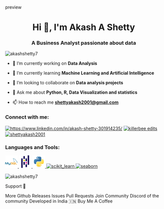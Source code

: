 

preview
<h1 align="center">Hi 👋, I'm Akash A Shetty</h1>
<h3 align="center">A Business Analyst passionate about data</h3>

<p align="left"> <img src="https://komarev.com/ghpvc/?username=akashshetty7&label=Profile%20views&color=0e75b6&style=flat" alt="akashshetty7" /> </p>

- 🔭 I’m currently working on **Data Analysis**

- 🌱 I’m currently learning **Machine Learning and Artificial Intelligence**

- 👯 I’m looking to collaborate on **Data analysis projects**

- 💬 Ask me about **Python, R, Data Visualization and statistics**

- 📫 How to reach me **shettyakash2001@gmail.com**

<h3 align="left">Connect with me:</h3>
<p align="left">
<a href="https://linkedin.com/in/https://www.linkedin.com/in/akash-shetty-301914235/" target="blank"><img align="center" src="https://raw.githubusercontent.com/rahuldkjain/github-profile-readme-generator/master/src/images/icons/Social/linked-in-alt.svg" alt="https://www.linkedin.com/in/akash-shetty-301914235/" height="30" width="40" /></a>
<a href="https://www.youtube.com/c/killerbee edits" target="blank"><img align="center" src="https://raw.githubusercontent.com/rahuldkjain/github-profile-readme-generator/master/src/images/icons/Social/youtube.svg" alt="killerbee edits" height="30" width="40" /></a>
<a href="https://www.hackerrank.com/shettyakash2001" target="blank"><img align="center" src="https://raw.githubusercontent.com/rahuldkjain/github-profile-readme-generator/master/src/images/icons/Social/hackerrank.svg" alt="shettyakash2001" height="30" width="40" /></a>
</p>

<h3 align="left">Languages and Tools:</h3>
<p align="left"> <a href="https://www.mysql.com/" target="_blank" rel="noreferrer"> <img src="https://raw.githubusercontent.com/devicons/devicon/master/icons/mysql/mysql-original-wordmark.svg" alt="mysql" width="40" height="40"/> </a> <a href="https://pandas.pydata.org/" target="_blank" rel="noreferrer"> <img src="https://raw.githubusercontent.com/devicons/devicon/2ae2a900d2f041da66e950e4d48052658d850630/icons/pandas/pandas-original.svg" alt="pandas" width="40" height="40"/> </a> <a href="https://www.python.org" target="_blank" rel="noreferrer"> <img src="https://raw.githubusercontent.com/devicons/devicon/master/icons/python/python-original.svg" alt="python" width="40" height="40"/> </a> <a href="https://scikit-learn.org/" target="_blank" rel="noreferrer"> <img src="https://upload.wikimedia.org/wikipedia/commons/0/05/Scikit_learn_logo_small.svg" alt="scikit_learn" width="40" height="40"/> </a> <a href="https://seaborn.pydata.org/" target="_blank" rel="noreferrer"> <img src="https://seaborn.pydata.org/_images/logo-mark-lightbg.svg" alt="seaborn" width="40" height="40"/> </a> </p>

<p><img align="center" src="https://github-readme-stats.vercel.app/api/top-langs?username=akashshetty7&show_icons=true&locale=en&layout=compact" alt="akashshetty7" /></p>

Support 🙏

More
Github
Releases
Issues
Pull Requests
Join Community
Discord of the community
Developed in India 🇮🇳
Buy Me A Coffee
